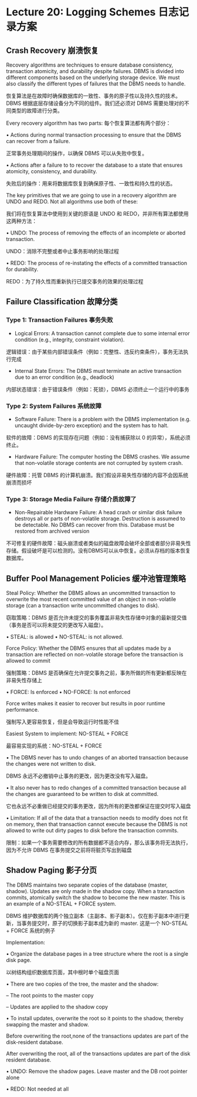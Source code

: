 # Lecture 20: Logging Schemes   日志记录方案

## Crash Recovery  崩溃恢复

Recovery algorithms are techniques to ensure database consistency, transaction atomicity, and durability despite failures. DBMS is divided into different components based on the underlying storage device. We must also classify the different types of failures that the DBMS needs to handle.

恢复算法是在故障时确保数据库的一致性、事务的原子性以及持久性的技术。DBMS 根据底层存储设备分为不同的组件。我们还必须对 DBMS 需要处理对的不同类型的故障进行分类。


Every recovery algorithm has two parts:
每个恢复算法都有两个部分：

• Actions during normal transaction processing to ensure that the DBMS can recover from a failure.

正常事务处理期间的操作，以确保 DBMS 可以从失败中恢复。

• Actions after a failure to to recover the database to a state that ensures atomicity, consistency, and durability.

失败后的操作：用来将数据库恢复到确保原子性、一致性和持久性的状态。

The key primitives that we are going to use in a recovery algorithm are UNDO and REDO. Not all algorithms use both of these:

我们将在恢复算法中使用到关键的原语是 UNDO 和 REDO，并非所有算法都使用这两种方法：

• UNDO: The process of removing the effects of an incomplete or aborted transaction.

UNDO：消除不完整或者中止事务影响的处理过程

• REDO: The process of re-instating the effects of a committed transaction for durability.

REDO：为了持久性而重新执行已提交事务的效果的处理过程

## Failure Classification  故障分类

### Type 1: Transaction Failures  事务失败

- Logical Errors: A transaction cannot complete due to some internal error condition (e.g., integrity, constraint violation).

逻辑错误：由于某些内部错误条件（例如：完整性、违反约束条件），事务无法执行完成

- Internal State Errors: The DBMS must terminate an active transaction due to an error condition (e.g., deadlock)

内部状态错误：由于错误条件（例如：死锁），DBMS 必须终止一个运行中的事务

### Type 2: System Failures  系统故障

- Software Failure: There is a problem with the DBMS implementation (e.g. uncaught divide-by-zero exception) and the system has to halt.

软件的故障：DBMS 的实现存在问题（例如：没有捕获除以 0 的异常），系统必须终止。

- Hardware Failure: The computer hosting the DBMS crashes. We assume that non-volatile storage contents are not corrupted by system crash.

硬件故障：托管 DBMS 的计算机崩溃。我们假设非易失性存储的内容不会因系统崩溃而损坏

### Type 3: Storage Media Failure  存储介质故障了

- Non-Repairable Hardware Failure: A head crash or similar disk failure destroys all or parts of non-volatile storage. Destruction is assumed to be detectable. No DBMS can recover from this. Database must be restored from archived version

不可修复的硬件故障：磁头崩溃或者类似的磁盘故障会破坏全部或者部分非易失性存储。假设破坏是可以检测的。没有DBMS可以从中恢复。必须从存档的版本恢复数据库。


## Buffer Pool Management Policies  缓冲池管理策略

Steal Policy: Whether the DBMS allows an uncommitted transaction to overwrite the most recent committed value of an object in non-volatile storage (can a transaction write uncommitted changes to disk).

窃取策略：DBMS 是否允许未提交的事务覆盖非易失性存储中对象的最新提交值（事务是否可以将未提交的更改写入磁盘）。

• STEAL: is allowed
• NO-STEAL: is not allowed.

Force Policy: Whether the DBMS ensures that all updates made by a transaction are reflected on non-volatile storage before the transaction is allowed to commit

强制策略：DBMS 是否确保在允许提交事务之前，事务所做的所有更新都反映在非易失性存储上

• FORCE: Is enforced
• NO-FORCE: Is not enforced

Force writes makes it easier to recover but results in poor runtime performance.

强制写入更容易恢复，但是会导致运行时性能不佳

Easiest System to implement: NO-STEAL + FORCE

最容易实现的系统：NO-STEAL + FORCE

• The DBMS never has to undo changes of an aborted transaction because the changes were not written to disk.

DBMS 永远不必撤销中止事务的更改，因为更改没有写入磁盘。

• It also never has to redo changes of a committed transaction because all the changes are guaranteed to be written to disk at committed.

它也永远不必重做已经提交的事务更改，因为所有的更改都保证在提交时写入磁盘

• Limitation: If all of the data that a transaction needs to modify does not fit on memory, then that transaction cannot execute because the DBMS is not allowed to write out dirty pages to disk before the transaction commits.

限制：如果一个事务需要修改的所有数据都不适合内存，那么该事务将无法执行，因为不允许 DBMS 在事务提交之前将将脏页写出到磁盘

## Shadow Paging    影子分页

The DBMS maintains two separate copies of the database (master, shadow). Updates are only made in the shadow copy. When a transaction commits, atomically switch the shadow to become the new master. This is an example of a NO-STEAL + FORCE system.

DBMS 维护数据库的两个独立副本（主副本、影子副本）。仅在影子副本中进行更新，当事务提交时，原子的切换影子副本成为新的 master. 这是一个 NO-STEAL + FORCE 系统的例子


Implementation:

• Organize the database pages in a tree structure where the root is a single disk page.

以树结构组织数据库页面，其中根时单个磁盘页面

• There are two copies of the tree, the master and the shadow:

– The root points to the master copy

– Updates are applied to the shadow copy

• To install updates, overwrite the root so it points to the shadow, thereby swapping the master and shadow.

Before overwriting the root,none of the transactions updates are part of the disk-resident database.

After overwriting the root, all of the transactions updates are part of the disk resident database.

• UNDO: Remove the shadow pages. Leave master and the DB root pointer alone

• REDO: Not needed at all

